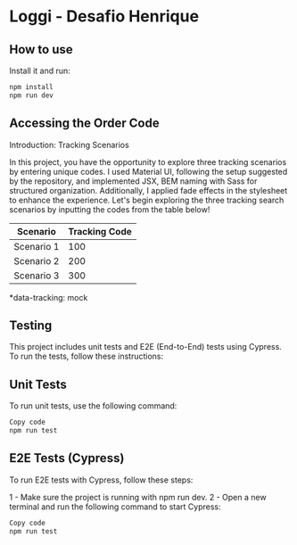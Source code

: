 # Loggi - Desafio Henrique

## How to use

Install it and run:

```bash
npm install
npm run dev
```

## Accessing the Order Code

Introduction: Tracking Scenarios

In this project, you have the opportunity to explore three tracking scenarios by entering unique codes. I used Material UI, following the setup suggested by the repository, and implemented JSX, BEM naming with Sass for structured organization. Additionally, I applied fade effects in the stylesheet to enhance the experience. Let's begin exploring the three tracking search scenarios by inputting the codes from the table below!

| Scenario   | Tracking Code |
|------------|---------------|
| Scenario 1 | 100           |
| Scenario 2 | 200           |
| Scenario 3 | 300           |

*data-tracking: mock

## Testing
This project includes unit tests and E2E (End-to-End) tests using Cypress. To run the tests, follow these instructions:

## Unit Tests
To run unit tests, use the following command:

```bash
Copy code
npm run test
```
## E2E Tests (Cypress)
To run E2E tests with Cypress, follow these steps:

1 - Make sure the project is running with npm run dev.
2 - Open a new terminal and run the following command to start Cypress:

```bash
Copy code
npm run test
```